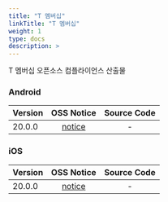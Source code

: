 ```yaml
---
title: "T 멤버십"
linkTitle: "T 멤버십"
weight: 1
type: docs
description: >
---
```


T 멤버십 오픈소스 컴플라이언스 산출물

### Android

| Version | OSS Notice | Source Code |
|---|:---:|:---:|
| 20.0.0 | [notice](https://opensource.sktelecom.com/compliance_artifacts/t_membership/android/20.0.0/Tmembership_android_20.0.0_OSS_Notice.html)  | - |

### iOS

| Version | OSS Notice | Source Code |
|---|:---:|:---:|
| 20.0.0 | [notice](https://opensource.sktelecom.com/compliance_artifacts/t_membership/ios/20.0.0/Tmembership_ios_20.0.0_OSS_Notice.html)  | - |